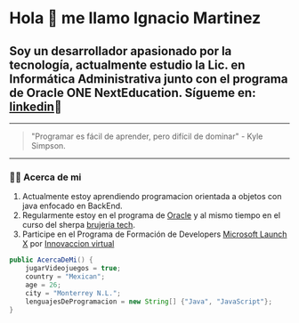 # Hola :wave: me llamo Ignacio Martinez

## Soy un desarrollador apasionado por la tecnología, actualmente estudio la Lic. en Informática Administrativa junto con el programa de Oracle ONE NextEducation. Sígueme en: [linkedin](https://www.linkedin.com/in/ignacio-martinez-bautista-13075b1a8/):rocket:

---

> "Programar es fácil de aprender, pero difícil de dominar" - Kyle Simpson.

---

### :man_technologist: Acerca de mi

1. Actualmente estoy aprendiendo programacion orientada a objetos con java enfocado en BackEnd.
2. Regularmente estoy en el programa de [Oracle](https://www.oracle.com/mx/education/oracle-next-education/) y al mismo tiempo en el curso del sherpa [brujeria tech](https://www.twitch.tv/brujeriatech).
3. Participe en el Programa de Formación de Developers [Microsoft Launch X](https://github.com/Launch-X-Latam) por [Innovaccion virtual](https://news.microsoft.com/es-xl/la-iniciativa-launch-x-latam-ayuda-a-los-jovenes-latinoamericanos-a-certificarse-como-desarrolladores-y-potenciar-sus-oportunidades-laborales/#:~:text=Se%20trata%20de%20un%20programa%20100%25%20digital%20para,de%20formaci%C3%B3n%20y%20conversaciones%20con%20expertos%20de%20tecnolog%C3%ADa.)

```java
public AcercaDeMi() {
    jugarVideojuegos = true;
    country = "Mexican";
    age = 26;
    city = "Monterrey N.L.";
    lenguajesDeProgramacion = new String[] {"Java", "JavaScript"};
}
```
